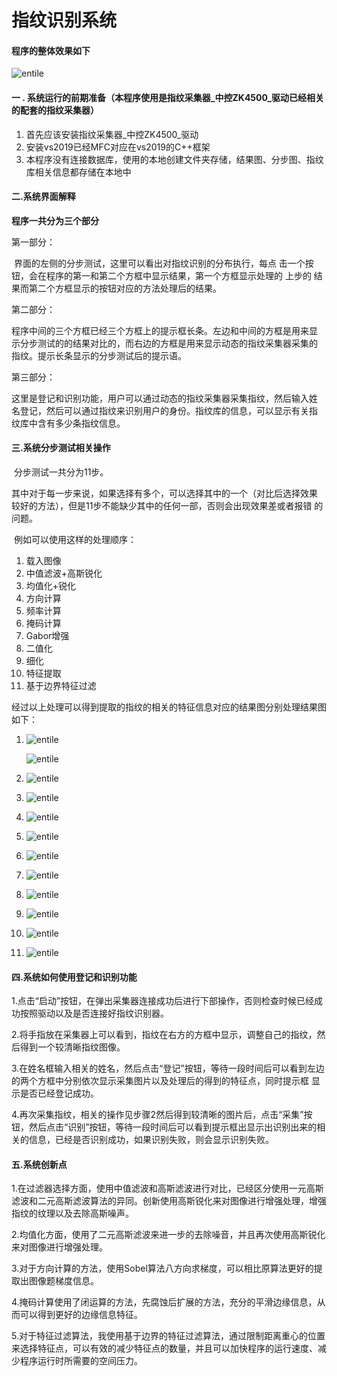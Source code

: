 # 指纹识别系统
#### 程序的整体效果如下

![entile](.\imgs\entile.png)

#### 一 . 系统运行的前期准备（本程序使用是指纹采集器_中控ZK4500_驱动已经相关的配套的指纹采集器）

1. 首先应该安装指纹采集器_中控ZK4500_驱动
2. 安装vs2019已经MFC对应在vs2019的C++框架
3. 本程序没有连接数据库，使用的本地创建文件夹存储，结果图、分步图、指纹库相关信息都存储在本地中

#### 二.系统界面解释

**程序一共分为三个部分**

第一部分：

​	界面的左侧的分步测试，这里可以看出对指纹识别的分布执行，每点	击一个按	钮，会在程序的第一和第二个方框中显示结果，第一个方框显示处理的	上步的	结果而第二个方框显示的按钮对应的方法处理后的结果。

第二部分：

​	程序中间的三个方框已经三个方框上的提示框长条。左边和中间的方框是用来显	示分步测试的的结果对比的，而右边的方框是用来显示动态的指纹采集器采集的	指纹。提示长条显示的分步测试后的提示语。

第三部分：

​	这里是登记和识别功能，用户可以通过动态的指纹采集器采集指纹，然后输入姓	名登记，然后可以通过指纹来识别用户的身份。指纹库的信息，可以显示有关指	纹库中含有多少条指纹信息。

#### 三.系统分步测试相关操作

​	分步测试一共分为11步。

​	其中对于每一步来说，如果选择有多个，可以选择其中的一个（对比后选择效果	较好的方法），但是11步不能缺少其中的任何一部，否则会出现效果差或者报错	的问题。

​	例如可以使用这样的处理顺序：

1. 载入图像
2. 中值滤波+高斯锐化
3. 均值化+锐化
4. 方向计算
5. 频率计算
6. 掩码计算
7. Gabor增强
8. 二值化
9. 细化
10. 特征提取
11. 基于边界特征过滤

经过以上处理可以得到提取的指纹的相关的特征信息对应的结果图分别处理结果图如下：

1. ![entile](imgs\1.png)

   ![entile](imgs\2.png)

2. ![entile](imgs\3.png)

3. ![entile](imgs\4.png)

4. ![entile](imgs\5.png)

5. ![entile](imgs\6.png)

6. ![entile](imgs\7.png)

7. ![entile](imgs\8.png)

8. ![entile](imgs\9.png)

9. ![entile](imgs\10.png)

10. ![entile](imgs\11.png)

11. ![entile](imgs\12.png)

#### 四.系统如何使用登记和识别功能

​	1.点击“启动”按钮，在弹出采集器连接成功后进行下部操作，否则检查时候已经成功按照驱动以及是否连接好指纹识别器。

​	2.将手指放在采集器上可以看到，指纹在右方的方框中显示，调整自己的指纹，然后得到一个较清晰指纹图像。

​	3.在姓名框输入相关的姓名，然后点击“登记”按钮，等待一段时间后可以看到左边的两个方框中分别依次显示采集图片以及处理后的得到的特征点，同时提示框	显示是否已经登记成功。

​	4.再次采集指纹，相关的操作见步骤2然后得到较清晰的图片后，点击“采集”按           钮，然后点击“识别”按钮，等待一段时间后可以看到提示框出显示出识别出来的相关的信息，已经是否识别成功，如果识别失败，则会显示识别失败。

#### 五.系统创新点

1.在过滤器选择方面，使用中值滤波和高斯滤波进行对比，已经区分使用一元高斯滤波和二元高斯滤波算法的异同。创新使用高斯锐化来对图像进行增强处理，增强指纹的纹理以及去除高斯噪声。

2.均值化方面，使用了二元高斯滤波来进一步的去除噪音，并且再次使用高斯锐化来对图像进行增强处理。

3.对于方向计算的方法，使用Sobel算法八方向求梯度，可以相比原算法更好的提取出图像题梯度信息。

4.掩码计算使用了闭运算的方法，先腐蚀后扩展的方法，充分的平滑边缘信息，从而可以得到更好的边缘信息特征。

5.对于特征过滤算法，我使用基于边界的特征过滤算法，通过限制距离重心的位置来选择特征点，可以有效的减少特征点的数量，并且可以加快程序的运行速度、减少程序运行时所需要的空间压力。



